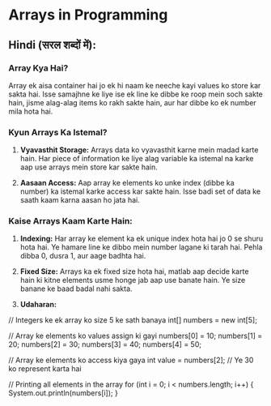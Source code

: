 # Arrays in Programming

## Hindi (सरल शब्दों में):

### Array Kya Hai?

Array ek aisa container hai jo ek hi naam ke neeche kayi values ko store kar sakta hai. Isse samajhne ke liye ise ek line ke dibbe ke roop mein soch sakte hain, jisme alag-alag items ko rakh sakte hain, aur har dibbe ko ek number mila hota hai.

### Kyun Arrays Ka Istemal?

1. **Vyavasthit Storage:** Arrays data ko vyavasthit karne mein madad karte hain. Har piece of information ke liye alag variable ka istemal na karke aap use arrays mein store kar sakte hain.

2. **Aasaan Access:** Aap array ke elements ko unke index (dibbe ka number) ka istemal karke access kar sakte hain. Isse badi set of data ke saath kaam karna aasan ho jata hai.

### Kaise Arrays Kaam Karte Hain:

1. **Indexing:** Har array ke element ka ek unique index hota hai jo 0 se shuru hota hai. Ye hamare line ke dibbo mein number lagane ki tarah hai. Pehla dibba 0, dusra 1, aur aage badhta hai.

2. **Fixed Size:** Arrays ka ek fixed size hota hai, matlab aap decide karte hain ki kitne elements usme honge jab aap use banate hain. Ye size banane ke baad badal nahi sakta.

3. **Udaharan:**

// Integers ke ek array ko size 5 ke sath banaya
int[] numbers = new int[5];

// Array ke elements ko values assign ki gayi
numbers[0] = 10;
numbers[1] = 20;
numbers[2] = 30;
numbers[3] = 40;
numbers[4] = 50;

// Array ke elements ko access kiya gaya
int value = numbers[2];  // Ye 30 ko represent karta hai

// Printing all elements in the array
for (int i = 0; i < numbers.length; i++) {
    System.out.println(numbers[i]);
}





